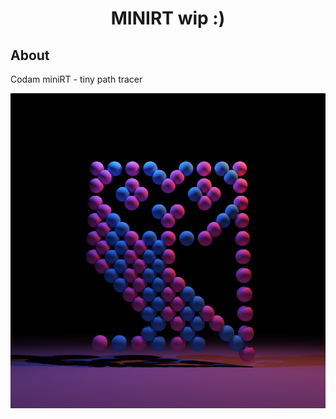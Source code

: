 <h1 align="center">MINIRT wip :)</h1>

## About ##

Codam miniRT - tiny path tracer

<p align="center">
  <img src="/screenshots/owl.png" alt="Alt Text"/>
</p>
